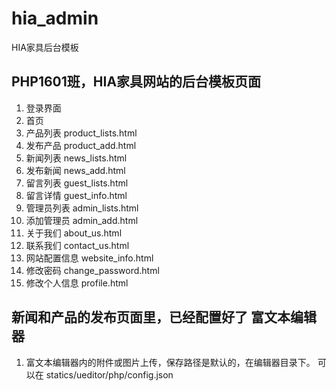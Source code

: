 # hia_admin
HIA家具后台模板

## PHP1601班，HIA家具网站的后台模板页面

1. 登录界面
1. 首页
1. 产品列表 product_lists.html
1. 发布产品 product_add.html
1. 新闻列表 news_lists.html
1. 发布新闻 news_add.html
1. 留言列表 guest_lists.html
1. 留言详情 guest_info.html
1. 管理员列表 admin_lists.html
1. 添加管理员 admin_add.html
1. 关于我们 about_us.html
1. 联系我们 contact_us.html
1. 网站配置信息 website_info.html
1. 修改密码 change_password.html
1. 修改个人信息 profile.html


## 新闻和产品的发布页面里，已经配置好了 富文本编辑器 
1. 富文本编辑器内的附件或图片上传，保存路径是默认的，在编辑器目录下。 可以在 statics/ueditor/php/config.json
